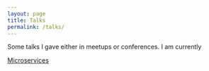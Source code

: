 ```yaml
---
layout: page
title: Talks
permalink: /talks/
---
```


Some talks I gave either in meetups or conferences. I am currently 

[Microservices](20191120_microservices/index.html)